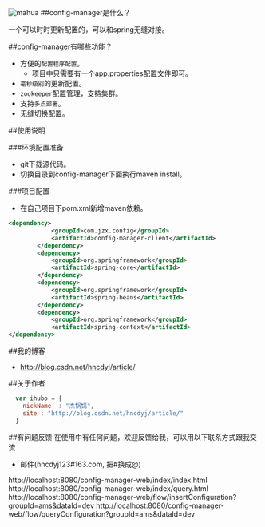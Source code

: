 ![mahua](mahua-logo.jpg)
##config-manager是什么？

一个可以时时更新配置的，可以和spring无缝对接。

##config-manager有哪些功能？

* 方便的`配置程序配置`。
    *  项目中只需要有一个app.properties配置文件即可。
* `毫秒级别`的更新配置。
* `zookeeper`配置管理，支持集群。
* 支持`多点部署`。
* 无缝切换配置。

##使用说明

###环境配置准备

* git下载源代码。
* 切换目录到config-manager下面执行maven install。

###项目配置

* 在自己项目下pom.xml新增maven依赖。
```xml
<dependency>
			<groupId>com.jzx.config</groupId>
			<artifactId>config-manager-client</artifactId>
		</dependency>
		<dependency>
			<groupId>org.springframework</groupId>
			<artifactId>spring-core</artifactId>
		</dependency>
		<dependency>
			<groupId>org.springframework</groupId>
			<artifactId>spring-beans</artifactId>
		</dependency>
		<dependency>
			<groupId>org.springframework</groupId>
			<artifactId>spring-context</artifactId>
</dependency>
```

##我的博客

* http://blog.csdn.net/hncdyj/article/

##关于作者

```javascript
  var ihubo = {
    nickName  : "杰锅锅",
    site : "http://blog.csdn.net/hncdyj/article/"
  }
```

##有问题反馈
在使用中有任何问题，欢迎反馈给我，可以用以下联系方式跟我交流

* 邮件(hncdyj123#163.com, 把#换成@)


http://localhost:8080/config-manager-web/index/index.html
http://localhost:8080/config-manager-web/index/query.html
http://localhost:8080/config-manager-web/flow/insertConfiguration?groupId=ams&dataId=dev
http://localhost:8080/config-manager-web/flow/queryConfiguration?groupId=ams&dataId=dev